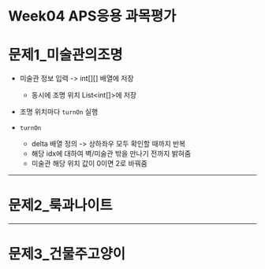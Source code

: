 # Week04 APS응용 과목평가

# 문제1_미술관의조명
- 미술관 정보 입력 -> int[][] 배열에 저장
  - 동시에 조명 위치 List<int[]>에 저장 
    
- 조명 위치마다 `turnOn` 실행
    
- `turnOn`
  - delta 배열 정의 -> 상하좌우 모두 확인할 때까지 반복
  - 해당 idx에 대하여 벽/미술관 밖을 만나기 전까지 밝혀줌
  - 미술관 해당 위치 값이 0이면 2로 바꿔줌

---

# 문제2_룩과나이트


---

# 문제3_건물주고양이